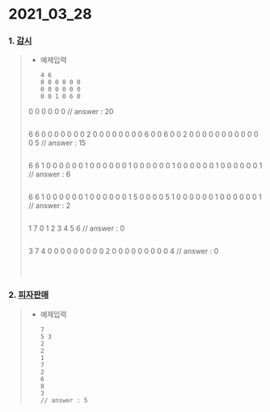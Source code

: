 # 2021_03_28

### 1. [감시](https://www.acmicpc.net/problem/15683)

> - 예제입력
>
>   ```
>   4 6
>   0 0 0 0 0 0
>   0 0 0 0 0 0
>   0 0 1 0 6 0
> 0 0 0 0 0 0
>   // answer : 20
>   ```
>   
>   ```
>   6 6
>   0 0 0 0 0 0
>   0 2 0 0 0 0
>   0 0 0 0 6 0
>   0 6 0 0 2 0
>   0 0 0 0 0 0
>   0 0 0 0 0 5
>   // answer : 15
>   ```
>   
>   ```
>   6 6
>   1 0 0 0 0 0
>   0 1 0 0 0 0
>   0 0 1 0 0 0
>   0 0 0 1 0 0
>   0 0 0 0 1 0
>   0 0 0 0 0 1
>   // answer : 6
>   ```
>   
>   ```
>   6 6
>   1 0 0 0 0 0
>   0 1 0 0 0 0
>   0 0 1 5 0 0
>   0 0 5 1 0 0
>   0 0 0 0 1 0
>   0 0 0 0 0 1
>   // answer : 2
>   ```
>   
>   ```
>   1 7
>   0 1 2 3 4 5 6
>   // answer : 0
>   ```
>   
>   ```
>   3 7
>   4 0 0 0 0 0 0
>   0 0 0 2 0 0 0
>   0 0 0 0 0 0 4
>   // answer : 0
>   ```
>   
>   
>



### 2. [피자판매](https://www.acmicpc.net/problem/2632)

> - 예제입력
>
>   ```
>   7
>   5 3
>   2
>   2
>   1
>   7
>   2
>   6
>   8
>   3
>   // answer : 5
>   ```
>   
